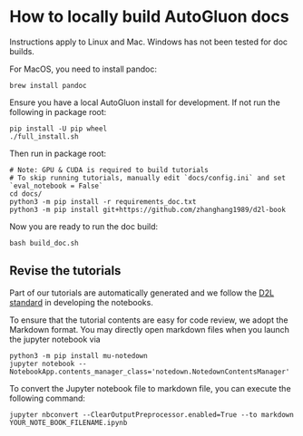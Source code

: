 # How to locally build AutoGluon docs

Instructions apply to Linux and Mac. Windows has not been tested for doc builds.

For MacOS, you need to install pandoc:

```shell
brew install pandoc
```

Ensure you have a local AutoGluon install for development. If not run the following in package root:

```shell
pip install -U pip wheel
./full_install.sh
```

Then run in package root:

```shell
# Note: GPU & CUDA is required to build tutorials
# To skip running tutorials, manually edit `docs/config.ini` and set `eval_notebook = False`
cd docs/
python3 -m pip install -r requirements_doc.txt
python3 -m pip install git+https://github.com/zhanghang1989/d2l-book
```

Now you are ready to run the doc build:

```shell
bash build_doc.sh
```

## Revise the tutorials

Part of our tutorials are automatically generated and we follow the [D2L standard](https://d2l.ai/chapter_appendix-tools-for-deep-learning/jupyter.html#advanced-options) in developing the notebooks.

To ensure that the tutorial contents are easy for code review, we adopt the Markdown format. You may directly open markdown files when you launch the jupyter notebook via

```shell
python3 -m pip install mu-notedown
jupyter notebook --NotebookApp.contents_manager_class='notedown.NotedownContentsManager'
```

To convert the Jupyter notebook file to markdown file, you can execute the following command:

```shell
jupyter nbconvert --ClearOutputPreprocessor.enabled=True --to markdown YOUR_NOTE_BOOK_FILENAME.ipynb
```
